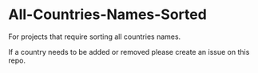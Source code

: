 # All-Countries-Names-Sorted
For projects that require sorting all countries names.

If a country needs to be added or removed please create an issue on this repo. 
